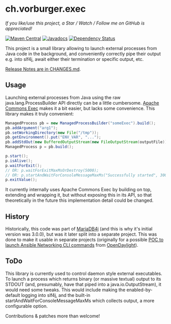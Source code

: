 ch.vorburger.exec
=================

_If you like/use this project, a Star / Watch / Follow me on GitHub is appreciated!_

[![Maven Central](https://maven-badges.herokuapp.com/maven-central/ch.vorburger.exec/exec/badge.svg)](https://maven-badges.herokuapp.com/maven-central/ch.vorburger.exec/exec)
[![Javadocs](http://www.javadoc.io/badge/ch.vorburger.exec/exec.svg)](http://www.javadoc.io/doc/ch.vorburger.exec/exec)
[![Dependency Status](https://www.versioneye.com/java/ch.vorburger.exec:exec/3.0.0/badge?style=flat)](https://www.versioneye.com/java/ch.vorburger.exec:exec/3.0.0)

This project is a small library allowing to launch external processes from Java code in the background,
and conveniently correctly pipe their output e.g. into slf4j, await either their termination or specific output, etc.

[Release Notes are in CHANGES.md](CHANGES.md).

Usage
---

Launching external processes from Java using the raw java.lang.ProcessBuilder API directly can be a little cumbersome.
[Apache Commons Exec](https://commons.apache.org/proper/commons-exec/) makes it a bit easier, but lacks some convenience. 
This library makes it truly convenient:

```java
ManagedProcess pb = new ManagedProcessBuilder("someExec").build();
pb.addArgument("arg1");
pb.setWorkingDirectory(new File("/tmp"));
pb.getEnvironment().put("ENV_VAR", "...");
pb.addStdOut(new BufferedOutputStream(new FileOutputStream(outputFile)));
ManagedProcess p = pb.build();

p.start();
p.isAlive();
p.waitForExit();
// OR: p.waitForExitMaxMsOrDestroy(5000);
// OR: p.startAndWaitForConsoleMessageMaxMs("Successfully started", 3000);
p.exitValue();
```

It currently internally uses Apache Commons Exec by building on top, extending and wrapping it,
but without exposing this in its API, so that theoretically in the future this implementation detail could be changed.

History
---

Historically, this code was part of [MariaDB4j](https://github.com/vorburger/MariaDB4j/) (and this is why it's initial version was 3.0.0),
but was it later split into a separate project. This was done to make it usable in separate projects
(originally for a possible [POC to launch Ansible Networking CLI commands](https://github.com/vorburger/opendaylight-ansible/)
from [OpenDaylight](http://www.opendaylight.org)).

ToDo
---

This library is currently used to control daemon style external executables. 
To launch a process which returns binary (or massive textual) output to its STDOUT
(and, presumably, have that piped into a java.io.OutputStream), it would need some tweaks.
This would include making the enabled-by-default logging into slf4j, and the built-in
startAndWaitForConsoleMessageMaxMs which collects output, a more configurable option.

Contributions & patches more than welcome!
